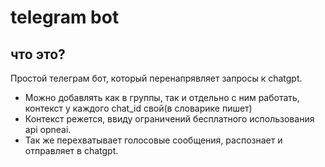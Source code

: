 # telegram bot
## что это?
Простой телеграм бот, который перенапрявляет запросы к chatgpt.   

- Можно добавлять как в группы, так и отдельно с ним работать, контекст у каждого chat_id свой(в словарике пишет)
- Контекст режется, ввиду ограничений бесплатного использования api opneai.
- Так же перехватывает голосовые сообщения, распознает и отправляет в chatgpt.
